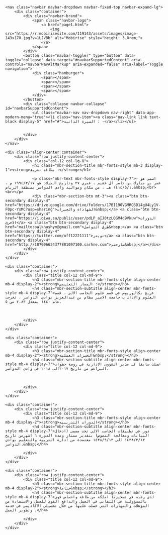 <!DOCTYPE html>
<html  >
<head>
  <!-- Site made with Mobirise Website Builder v5.3.0, https://mobirise.com -->
  <meta charset="UTF-8">
  <meta http-equiv="X-UA-Compatible" content="IE=edge">
  <meta name="generator" content="Mobirise v5.3.0, mobirise.com">
  <meta name="viewport" content="width=device-width, initial-scale=1, minimum-scale=1">
  <link rel="shortcut icon" href="https://r.mobirisesite.com/119143/assets/images/image-143x178.jpg?v=1LJVBb" type="image/x-icon">
  <meta name="description" content="">
  
  
  <title>Home</title>
  <link rel="stylesheet" href="https://r.mobirisesite.com/119143/assets/tether/tether.min.css">
  <link rel="stylesheet" href="https://r.mobirisesite.com/119143/assets/bootstrap/css/bootstrap.min.css">
  <link rel="stylesheet" href="https://r.mobirisesite.com/119143/assets/bootstrap/css/bootstrap-grid.min.css">
  <link rel="stylesheet" href="https://r.mobirisesite.com/119143/assets/bootstrap/css/bootstrap-reboot.min.css">
  <link rel="stylesheet" href="https://r.mobirisesite.com/119143/assets/dropdown/css/style.css">
  <link rel="stylesheet" href="https://r.mobirisesite.com/119143/assets/socicon/css/styles.css">
  <link rel="stylesheet" href="https://r.mobirisesite.com/119143/assets/theme/css/style.css">
  <link rel="preload" as="style" href="https://r.mobirisesite.com/119143/assets/mobirise/css/mbr-additional.css?v=1LJVBb"><link rel="stylesheet" href="https://r.mobirisesite.com/119143/assets/mobirise/css/mbr-additional.css?v=1LJVBb" type="text/css">
  
  
  
  

<style>
.navbar-fixed-top {
  top: auto;
}
#mobiriseBanner.container-banner {
  height: 8rem;
  -webkit-animation: 4s linear animationHeight;
  -moz-animation: 4s linear animationHeight;
    -o-animation: 4s linear animationHeight;
       animation: 4s linear animationHeight;
}
#mobiriseBanner .banner {
  min-height: 8rem;
  position:fixed;
  top: 0;
  left: 0;
  right: 0;
  background: #fff;
  padding: 10px;
  opacity:1;
  -webkit-animation: 4s linear animationBanner;
  -moz-animation: 4s linear animationBanner;
    -o-animation: 4s linear animationBanner;
       animation: 4s linear animationBanner;
  z-index: 1031;
  display: flex;
  flex-direction: column;
  justify-content: center;
}
#mobiriseBanner .banner p {
  overflow: hidden;
  display: -webkit-box;
  -webkit-line-clamp: 4;
  -webkit-box-orient: vertical;
  animation: none;
  visibility: visible;
}
#mobiriseBanner .buy-license {
  text-decoration: underline;
}
#mobiriseBanner .banner .btn {
  margin: 0.3rem 0.5rem;
  animation: none;
  visibility: visible;
}
.navbar.opened {
    z-index: 1032;
}
@-webkit-keyframes animationBanner { 0% { opacity: 0; top: -8rem; } 75% { opacity: 0; top: -8rem; } 100% { opacity: 1; top: 0; } }
@-moz-keyframes animationBanner { 0% { opacity: 0; top: -8rem; } 75% { opacity: 0; top: -8rem; } 100% { opacity: 1; top: 0; } }
@-o-keyframes animationBanner { 0% { opacity: 0; top: -8rem; } 75% { opacity: 0; top: -8rem; } 100% { opacity: 1; top: 0; } }
   @keyframes animationBanner { 0% { opacity: 0; top: -8rem; } 75% { opacity: 0; top: -8rem; } 100% { opacity: 1; top: 0; } }
@-webkit-keyframes animationHeight { 0% { height: 0; } 75% { height: 0; } 100% { height: 8rem; } }
@-moz-keyframes animationHeight { 0% { height: 0; } 75% { height: 0; } 100% { height: 8rem; } }
@-o-keyframes animationHeight { 0% { height: 0; } 75% { height: 0; } 100% { height: 8rem; } }
   @keyframes animationHeight { 0% { height: 0; } 75% { height: 0; } 100% { height: 8rem; } }
</style>
</head>
<body>
<div class="container-banner" id="mobiriseBanner">
  <div class="banner align-center">
    <p class="mbr-text mbr-fonts-style display-7">اههلا وسههلاا </p>
    <div class="mbr-section-btn">
    </div>
  </div>
</div>
  
  <section class="menu cid-s48OLK6784" once="menu" id="menu1-h">
    
    <nav class="navbar navbar-dropdown navbar-fixed-top navbar-expand-lg">
        <div class="container">
            <div class="navbar-brand">
                <span class="navbar-logo">
                    <a href="page1.html">
                        <img src="https://r.mobirisesite.com/119143/assets/images/image-143x178.jpg?v=1LJVBb" alt="Mobirise" style="height: 3.8rem;">
                    </a>
                </span>
            </div>
            <button class="navbar-toggler" type="button" data-toggle="collapse" data-target="#navbarSupportedContent" aria-controls="navbarNavAltMarkup" aria-expanded="false" aria-label="Toggle navigation">
                <div class="hamburger">
                    <span></span>
                    <span></span>
                    <span></span>
                    <span></span>
                </div>
            </button>
            <div class="collapse navbar-collapse" id="navbarSupportedContent">
                <ul class="navbar-nav nav-dropdown nav-right" data-app-modern-menu="true"><li class="nav-item"><a class="nav-link link text-black display-5" href="#">السيرة الذاتية : -</a></li></ul>
                
                
            </div>
        </div>
    </nav>

</section>

<section class="header1 cid-s48MCQYojq mbr-fullscreen" id="header1-f">

    

    

    <div class="align-center container">
        <div class="row justify-content-center">
            <div class="col-12 col-lg-8">
                <h1 class="mbr-section-title mbr-fonts-style mb-3 display-1"><strong>بطاقة تعريف :</strong></h1>
                
                <p class="mbr-text mbr-fonts-style display-7">- اسمي هو عمر بن مبارك بن ناصر ال خشيم ، عمري ٢٧ وتاريخ الميلاد هو ١٩٩٤/٣/١٧ م ، ١٤١٤/٥/١ هـ ، من سكان ومواليد وادي الدواسر بمنطقة الرياض.&nbsp;<br><br></p>
                <div class="mbr-section-btn mt-3"><a class="btn btn-secondary display-4" href="https://drive.google.com/drive/folders/17BI190VGMRQ3D14gU4Ly1V-F0pc-YxMC?usp=sharing">الشهاداة والخبرات&nbsp;</a> <a class="btn btn-secondary display-4" href="https://i.qiwa.sa/public/user/pdLP_aIJ0tzLOGM4d9Vkuw">الدورات الاخرئ</a> <a class="btn btn-secondary display-4" href="mailto:oalkhushym@gmail.com">طرق التواصل&nbsp;</a> <a class="btn btn-secondary display-4" href="https://twitter.com/off12221111">تويتر</a> <a class="btn btn-secondary display-4" href="http://107006624377881097100.sarhne.com">صارحني&nbsp;</a></div>
            </div>
        </div>
    </div>
</section>

<section class="content1 cid-s48udlf8KU" id="content1-8">
    
    <div class="container">
        <div class="row justify-content-center">
            <div class="title col-12 col-md-9">
                <h3 class="mbr-section-title mbr-fonts-style align-center mb-4 display-2"><strong>المسار التعليمي :</strong></h3>
                <h4 class="mbr-section-subtitle align-center mbr-fonts-style mb-4 display-7">خريج بكالوريوس في قسم علوم الحاسب الالي ، قسم العلوم والاداب ب جامعة الامير سطام بن عبدالعزيز بوادي الدواسر ، تخرجت عام ١٤٤٠ بمعدل ٢.٨٣ من ٥.
<div><br></div></h4>
                
            </div>
        </div>
    </div>
</section>

<section class="content1 cid-s48vaXqeL6" id="content1-b">
    
    <div class="container">
        <div class="row justify-content-center">
            <div class="title col-12 col-md-9">
                <h3 class="mbr-section-title mbr-fonts-style align-center mb-4 display-2"><strong>الخبرات العملية&nbsp;</strong></h3>
                <h4 class="mbr-section-subtitle align-center mbr-fonts-style mb-4 display-7">عملت سابقا كـ مدير الشؤون الادارية في روضة خطوات البراعم من تاريخ ٢٠١٧الى ٢٠١٨ في وادي الدواسر.
<div><br></div></h4>
                
            </div>
        </div>
    </div>
</section>

<section class="content1 cid-s48vnjULo4" id="content1-c">
    
    <div class="container">
        <div class="row justify-content-center">
            <div class="title col-12 col-md-9">
                <h3 class="mbr-section-title mbr-fonts-style align-center mb-4 display-2"><strong>الدورات التدريبيه</strong></h3>
                <h4 class="mbr-section-subtitle align-center mbr-fonts-style mb-4 display-7">دور في تطبيقات الحاسب الالي تحت مسمى (ادخال البيانات ومعالجة النصوص) بتقدير ممتاز ومدة الدورة ٦ اشهرمن تاريخ ١٤٣٨/٣/١٣ الى ١٤٣٨/٩/١٣ معتمدة من ادارة التربية والتعليم بوادي الدواسر.&nbsp;</h4>
                
            </div>
        </div>
    </div>
</section>

<section class="content1 cid-s48vrXhP0J" id="content1-d">
    
    <div class="container">
        <div class="row justify-content-center">
            <div class="title col-12 col-md-9">
                <h3 class="mbr-section-title mbr-fonts-style align-center mb-4 display-2"><strong>ختاما&nbsp;</strong></h3>
                <h4 class="mbr-section-subtitle align-center mbr-fonts-style mb-4 display-7">لدي رغبة في تسخيرما املكة من طاقة واحساس قوي بالمسؤولية في التفاني في العمل والدافع القوي للعمل والاستفادة من المؤهلات والمهارات التي حصلت عليها من خلال تحصيلي الاكاديمي في خدمة وتطوير العمل .</h4>
                
            </div>
        </div>
    </div>
</body>
</html>
